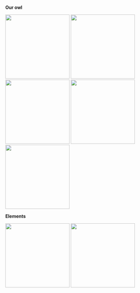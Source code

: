 
**Our owl**

<img src="{{ site.baseurl}}/images/mascot.png" alt="" width="200">

<img src="{{ site.baseurl}}/images/exercise.png" alt="" width="200">

<img src="{{ site.baseurl}}/images/funfact.png" alt="" width="200">

<img src="{{ site.baseurl}}/images/note.png" alt="" width="200">

<img src="{{ site.baseurl}}/images/404.png" alt="" width="200">

**Elements**

<img src="{{ site.baseurl}}/images/favicon.png" alt="" width="200">

<img src="{{ site.baseurl}}/images/sign.png" alt="" width="200">
